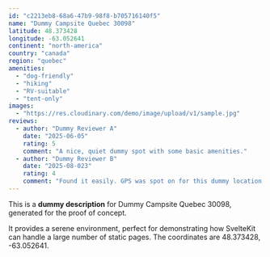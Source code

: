 ```yaml
---
id: "c2213eb8-68a6-47b9-98f8-b705716140f5"
name: "Dummy Campsite Quebec 30098"
latitude: 48.373428
longitude: -63.052641
continent: "north-america"
country: "canada"
region: "quebec"
amenities:
  - "dog-friendly"
  - "hiking"
  - "RV-suitable"
  - "tent-only"
images:
  - "https://res.cloudinary.com/demo/image/upload/v1/sample.jpg"
reviews:
  - author: "Dummy Reviewer A"
    date: "2025-06-05"
    rating: 5
    comment: "A nice, quiet dummy spot with some basic amenities."
  - author: "Dummy Reviewer B"
    date: "2025-08-023"
    rating: 4
    comment: "Found it easily. GPS was spot on for this dummy location."
---
```


This is a **dummy description** for Dummy Campsite Quebec 30098, generated for the proof of concept.

It provides a serene environment, perfect for demonstrating how SvelteKit can handle a large number of static pages. The coordinates are 48.373428, -63.052641.
